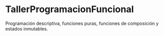 # TallerProgramacionFuncional
Programación descriptiva, funciones puras, funciones de composición y estados inmutables.
